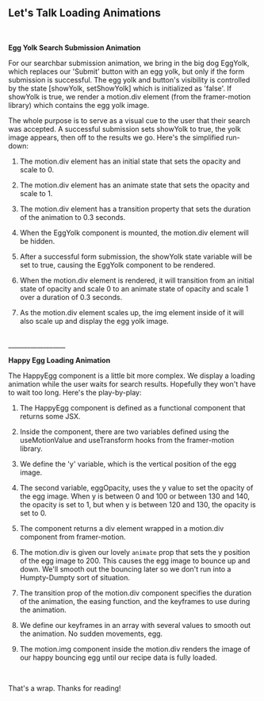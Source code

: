 ## __Let's Talk Loading Animations__
<br>

__Egg Yolk Search Submission Animation__

For our searchbar submission animation, we bring in the big dog EggYolk, which replaces our 'Submit' button with an egg yolk, but only if the form submission is successful. The egg yolk and button's visibility is controlled by the state [showYolk, setShowYolk] which is initialized as 'false'. If showYolk is true, we render a motion.div element (from the framer-motion library) which contains the egg yolk image. 

The whole purpose is to serve as a visual cue to the user that their search was accepted. A successful submission sets showYolk to true, the yolk image appears, then off to the results we go. Here's the simplified run-down:

1. The motion.div element has an initial state that sets the opacity and scale to 0.

2. The motion.div element has an animate state that sets the opacity and scale to 1.

3. The motion.div element has a transition property that sets the duration of the animation to 0.3 seconds.

4. When the EggYolk component is mounted, the motion.div element will be hidden.

5. After a successful form submission, the showYolk state variable will be set to true, causing the EggYolk component to be rendered.

6. When the motion.div element is rendered, it will transition from an initial state of opacity and scale 0 to an animate state of opacity and scale 1 over a duration of 0.3 seconds.

7. As the motion.div element scales up, the img element inside of it will also scale up and display the egg yolk image.

<br>
__________________
<br>

__Happy Egg Loading Animation__

The HappyEgg component is a little bit more complex. We display a loading animation while the user waits for search results. Hopefully they won't have to wait too long. Here's the play-by-play:

1. The HappyEgg component is defined as a functional component that returns some JSX.

2. Inside the component, there are two variables defined using the useMotionValue and useTransform hooks from the framer-motion library.

3. We define the 'y' variable, which is the vertical position of the egg image.

4. The second variable, eggOpacity, uses the y value to set the opacity of the egg image. When y is between 0 and 100 or between 130 and 140, the opacity is set to 1, but when y is between 120 and 130, the opacity is set to 0.

5. The component returns a div element wrapped in a motion.div component from framer-motion.

6. The motion.div is given our lovely `animate` prop that sets the y position of the egg image to 200. This causes the egg image to bounce up and down. We'll smooth out the bouncing later so we don't run into a Humpty-Dumpty sort of situation.

7. The transition prop of the motion.div component specifies the duration of the animation, the easing function, and the keyframes to use during the animation.

8. We define our keyframes in an array with several values to smooth out the animation. No sudden movements, egg.

9. The motion.img component inside the motion.div renders the image of our happy bouncing egg until our recipe data is fully loaded.

<br>

That's a wrap. Thanks for reading!